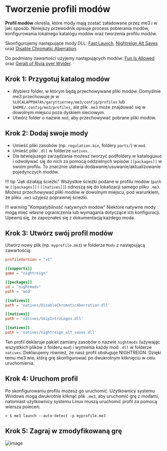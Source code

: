 # Tworzenie profili modów

**Profil modów** określa, które mody mają zostać załadowane przez me3 i w jaki sposób. Niniejszy przewodnik opisuje process pobierania modów, konfigurowania lokalnego katalogu modów oraz tworzenia profilu modów.

Skonfigurujemy następujące mody DLL: [Fast Launch](https://www.nexusmods.com/eldenringnightreign/mods/30), [Nightreign Alt Saves](https://www.nexusmods.com/eldenringnightreign/mods/4) oraz [Disable Chromatic Aberration](https://www.nexusmods.com/eldenringnightreign/mods/67).

Do podmiany zawartości użyjemy następujących modów: [Fun Is Allowed](https://www.nexusmods.com/eldenringnightreign/mods/49) oraz [Geralt of Rivia over Wylder](https://www.nexusmods.com/eldenringnightreign/mods/63).

## Krok 1: Przygotuj katalog modów

- Wybierz folder, w którym będą przechowywane pliki modów. Domyślnie me3 przechowuje je w `%LOCALAPPDATA%/garyttierney/me3/config/profiles` lub `$HOME/.config/me3/profiles`, ale plik `.me3` może znajdować się w dowolnym miejscu poza dyskiem sieciowym.
- Utwórz folder o nazwie `mod`, aby przechowywać pobrane pliki modów.

## Krok 2: Dodaj swoje mody

- Umieść pliki zasobów (np. `regulation.bin`, foldery `parts/`) w `mod`.
- Umieść pliki `.dll` w folderze `natives`.
- Dla łatwiejszego zarządzania możesz tworzyć podfoldery w katalogu`mod` i odwoływać się do nich za pomocą oddzielnych wpisów `[[packages]]` w swoim profilu. To znacznie ułatwia dodawanie/usuwanie/aktualizowanie pojedynczych modów.

!!! tip "Jak działają ścieżki"
    Wszystkie ścieżki podane w profilu modów (`path` w `[[packages]]` i `[[natives]]`) odnoszą się do lokalizacji samego pliku `.me3`.
    Możesz przechowywać pliki modów w dowolnym miejscu, pod warunkiem, że pliku `.me3` użyjesz poprawnej ścieżki.



!!! warning "Kompatybilność natywnych modów"
    Niektóre natywne mody mogą mieć własne ograniczenia lub wymagania dotyczące ich konfiguracji. Upewnij się, że zapoznałeś się z dokumentacją każdego moda.

## Krok 3: Utwórz swój profil modów

Utwórz nowy plik (np. `myprofile.me3`) w folderze `Mods` z następującą zawartością:

```toml
profileVersion = "v1"

[[supports]]
game = "nightreign"

[[packages]]
id = "nightmods"
path = 'mod'

[[natives]]
path = 'natives/DisableChromaticAberration.dll'

[[natives]]
path = 'natives/SkipIntroLogos.dll'

[[natives]]
path = 'natives/nightreign_alt_saves.dll'
```

Ten profil deklaruje pakiet zamiany zasobów o nazwie `nightmods` (używając wszystkich plików z folderu `mod`) i wymienia każdy mod `.dll` w folderze `natives`. Deklarujemy również, że nasz profil obsługuje NIGHTREIGN. Dzięki temu me3 wie, którą grę skonfigurować po dwukrotnym kliknięciu w celu uruchomienia.

## Krok 4: Uruchom profil

Po skonfigurowaniu profilu możesz go uruchomić. Użytkownicy systemu Windows mogą dwukrotnie kliknąć plik `.me3`, aby uruchomić grę z modami, natomiast użytkownicy systemu Linux muszą uruchomić profil za pomocą wiersza poleceń:

```shell
> $ me3 launch --auto-detect -p myprofile.me3
```

## Krok 5: Zagraj w zmodyfikowaną grę

![image](https://github.com/user-attachments/assets/9da0bf73-695d-4f0b-af83-2c88e6328fd3)
